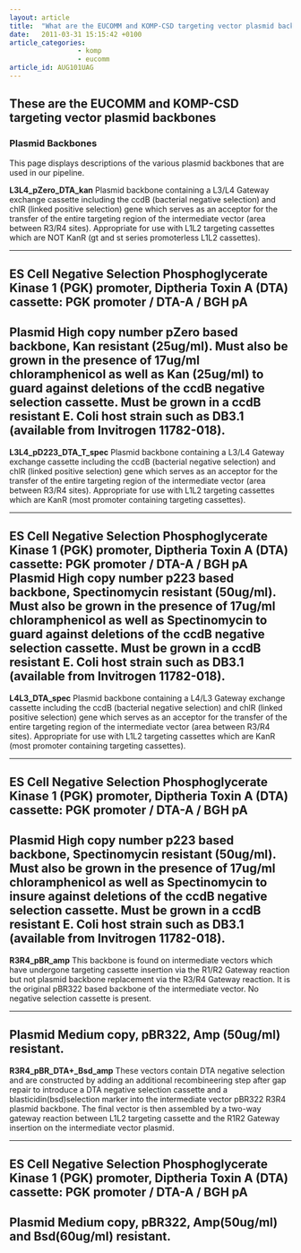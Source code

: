 ```yaml
---
layout: article
title:  "What are the EUCOMM and KOMP-CSD targeting vector plasmid backbones?"
date:   2011-03-31 15:15:42 +0100
article_categories:
                 - komp
                 - eucomm
article_id: AUG101UAG
---
```


These are the EUCOMM and KOMP-CSD targeting vector plasmid backbones
---

### Plasmid Backbones

This page displays descriptions of the various plasmid backbones that are used in our pipeline.

**L3L4_pZero_DTA_kan**
Plasmid backbone containing a L3/L4 Gateway exchange cassette including the ccdB (bacterial negative selection) and chlR (linked positive selection) gene which serves as an acceptor for the transfer of the entire targeting region of the intermediate vector (area between R3/R4 sites). Appropriate for use with L1L2 targeting cassettes which are NOT KanR (gt and st series promoterless L1L2 cassettes).

---
ES Cell Negative Selection  Phosphoglycerate Kinase 1 (PGK) promoter, Diptheria Toxin A (DTA) cassette:
PGK promoter / DTA-A / BGH pA
---
Plasmid High copy number pZero based backbone, Kan resistant (25ug/ml). Must also be grown in the presence of 17ug/ml chloramphenicol as well as Kan (25ug/ml) to guard against deletions of the ccdB negative selection cassette. Must be grown in a ccdB resistant E. Coli host strain such as DB3.1 (available from Invitrogen 11782-018).
---

**L3L4_pD223_DTA_T_spec**
Plasmid backbone containing a L3/L4 Gateway exchange cassette including the ccdB (bacterial negative selection) and chlR (linked positive selection) gene which serves as an acceptor for the transfer of the entire targeting region of the intermediate vector (area between R3/R4 sites). Appropriate for use with L1L2 targeting cassettes which are KanR (most promoter containing targeting cassettes).

---
ES Cell Negative Selection  Phosphoglycerate Kinase 1 (PGK) promoter, Diptheria Toxin A (DTA) cassette:
PGK promoter / DTA-A / BGH pA
Plasmid High copy number p223 based backbone, Spectinomycin resistant (50ug/ml). Must also be grown in the presence of 17ug/ml chloramphenicol as well as Spectinomycin to guard against deletions of the ccdB negative selection cassette. Must be grown in a ccdB resistant E. Coli host strain such as DB3.1 (available from Invitrogen 11782-018).
---

**L4L3_DTA_spec**
Plasmid backbone containing a L4/L3 Gateway exchange cassette including the ccdB (bacterial negative selection) and chlR (linked positive selection) gene which serves as an acceptor for the transfer of the entire targeting region of the intermediate vector (area between R3/R4 sites). Appropriate for use with L1L2 targeting cassettes which are KanR (most promoter containing targeting cassettes).

---
ES Cell Negative Selection  Phosphoglycerate Kinase 1 (PGK) promoter, Diptheria Toxin A (DTA) cassette:
PGK promoter / DTA-A / BGH pA
---
Plasmid High copy number p223 based backbone, Spectinomycin resistant (50ug/ml). Must also be grown in the presence of 17ug/ml chloramphenicol as well as Spectinomycin to insure against deletions of the ccdB negative selection cassette. Must be grown in a ccdB resistant E. Coli host strain such as DB3.1 (available from Invitrogen 11782-018).
---

**R3R4_pBR_amp**
This backbone is found on intermediate vectors which have undergone targeting cassette insertion via the R1/R2 Gateway reaction but not plasmid backbone replacement via the R3/R4 Gateway reaction. It is the original pBR322 based backbone of the intermediate vector. No negative selection cassette is present.

---
Plasmid Medium copy, pBR322, Amp (50ug/ml) resistant.
---

**R3R4_pBR_DTA+_Bsd_amp**
These vectors contain DTA negative selection and are constructed by adding an additional recombineering step after gap repair to introduce a DTA negative selection cassette and a blasticidin(bsd)selection marker into the intermediate vector pBR322 R3R4 plasmid backbone. The final vector is then assembled by a two-way gateway reaction between L1L2 targeting cassette and the R1R2 Gateway insertion on the intermediate vector plasmid.

---
ES Cell Negative Selection  Phosphoglycerate Kinase 1 (PGK) promoter, Diptheria Toxin A (DTA) cassette:
PGK promoter / DTA-A / BGH pA
---
Plasmid Medium copy, pBR322, Amp(50ug/ml) and Bsd(60ug/ml) resistant.
---
